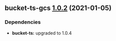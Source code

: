 ## bucket-ts-gcs [1.0.2](https://github.com/itaylor/bucket-ts/compare/bucket-ts-gcs@1.0.1...bucket-ts-gcs@1.0.2) (2021-01-05)





### Dependencies

* **bucket-ts:** upgraded to 1.0.4
